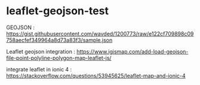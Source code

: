 # leaflet-geojson-test


GEOJSON : https://gist.githubusercontent.com/wavded/1200773/raw/e122cf709898c09758aecfef349964a8d73a83f3/sample.json

Leaflet geojson integration : https://www.igismap.com/add-load-geojson-file-point-polyline-polygon-map-leaflet-js/

integrate leaflet in ionic 4 : https://stackoverflow.com/questions/53945625/leaflet-map-and-ionic-4